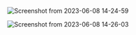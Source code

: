 ![Screenshot from 2023-06-08 14-24-59](https://github.com/kahenyamercy/alx-low_level_programming/assets/125854507/9ecb54cd-c0d1-4f63-8289-b9949e5e2a90)

![Screenshot from 2023-06-08 14-26-03](https://github.com/kahenyamercy/alx-low_level_programming/assets/125854507/9ef99e89-81f4-45f0-a369-1902be45c2ed)

